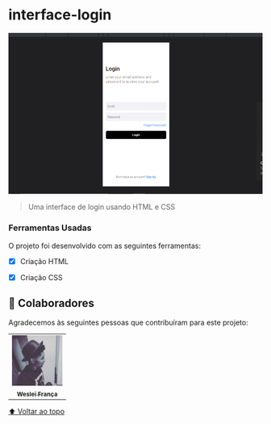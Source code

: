 # interface-login




<img src="./assets/foto-do-projeto.png" alt="Foto do Projeto-login">

> Uma interface de login usando HTML e CSS

### Ferramentas Usadas

O projeto foi desenvolvido com as seguintes ferramentas:

- [x] Criação HTML
- [x] Criação CSS



## 🤝 Colaboradores

Agradecemos às seguintes pessoas que contribuíram para este projeto:

<table>
  <tr>
    <td align="center">
      <a href="#">
        <img src="./assets/Foto-Weslei.jpg" width="100px;" alt="Foto do Weslei Possidonio no GitHub"/><br>
        <sub>
          <b>Weslei França</b>
        </sub>
      </a>
    </td>
</table>

[⬆ Voltar ao topo](#interface-login)<br>
